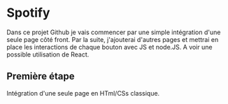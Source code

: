 # Spotify

Dans ce projet Github je vais commencer par une simple intégration d'une seule page côté front. Par la suite, j'ajouterai d'autres pages et mettrai en place les interactions de chaque bouton avec JS et node.JS. A voir une possible utilisation de React.

## Première étape

Intégration d'une seule page en HTml/CSs classique.
